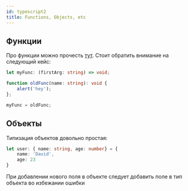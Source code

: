 ```yaml
---
id: typescript2
title: Functions, Objects, etc
---
```


## Функции

Про функции можно прочесть [тут](https://www.typescriptlang.org/docs/handbook/functions.html).
Стоит обратить внимание на следующий кейс:

```typescript
let myFunc: (firstArg: string) => void;

function oldFunc(name: string): void {
    alert('hey');
};

myFunc = oldFunc;
```

## Объекты

Типизация объектов довольно простая:

```typescript
let user: { name: string, age: number} = {
    name: 'David',
    age: 23
}
```

При добавлении нового поля в объекте следует добавить поле в тип объекта во избежании ошибки